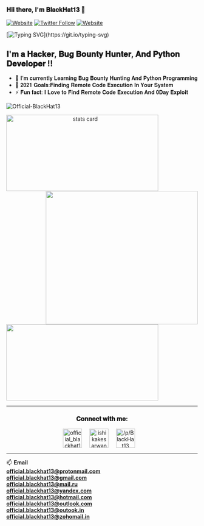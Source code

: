 ### 𝐇𝐢𝐢 𝐭𝐡𝐞𝐫𝐞, 𝐈'𝐦 𝐁𝐥𝐚𝐜𝐤𝐇𝐚𝐭𝟏𝟑 👋

[![Website](https://img.shields.io/website?label=Hackerone&style=for-the-badge&url=https://hackerone.com/official_blackhat13?type=user)](https://hackerone.com/official_blackhat13?type=user)
[![Twitter Follow](https://img.shields.io/twitter/follow/_BlackHat13_?color=1DA1F2&logo=twitter&style=for-the-badge)](https://twitter.com/intent/follow?original_referer=https%3A%2F%2Fgithub.com%2FOfficial-BlackHat13&screen_name=_BlackHat13_)
[![Website](https://img.shields.io/website?label=TryHackMe&style=for-the-badge&url=https://tryhackme.com/p/BlackHat13)](https://tryhackme.com/p/BlackHat13)

[![Typing SVG](https://readme-typing-svg.herokuapp.com?font=Robot-Bold&size=30&color=330033&center=true&vCenter=true&width=900&height=110&lines=𝐇𝐚𝐜𝐤𝐞𝐫;𝐁𝐮𝐠+𝐁𝐨𝐮𝐧𝐭𝐲+𝐇𝐮𝐧𝐭𝐞𝐫;𝐒𝐞𝐜𝐮𝐫𝐢𝐭𝐲+𝐑𝐞𝐬𝐞𝐚𝐫𝐜𝐡𝐞𝐫;𝐏𝐲𝐭𝐡𝐨𝐧+𝐃𝐞𝐯𝐞𝐥𝐨𝐩𝐞𝐫;)](https://git.io/typing-svg)

## 𝐈'𝐦 𝐚 𝐇𝐚𝐜𝐤𝐞𝐫, 𝐁𝐮𝐠 𝐁𝐨𝐮𝐧𝐭𝐲 𝐇𝐮𝐧𝐭𝐞𝐫, 𝐀𝐧𝐝 𝐏𝐲𝐭𝐡𝐨𝐧 𝐃𝐞𝐯𝐞𝐥𝐨𝐩𝐞𝐫 !!

- 🌱 𝐈’𝐦 𝐜𝐮𝐫𝐫𝐞𝐧𝐭𝐥𝐲 𝐋𝐞𝐚𝐫𝐧𝐢𝐧𝐠 𝐁𝐮𝐠 𝐁𝐨𝐮𝐧𝐭𝐲 𝐇𝐮𝐧𝐭𝐢𝐧𝐠 𝐀𝐧𝐝 𝐏𝐲𝐭𝐡𝐨𝐧 𝐏𝐫𝐨𝐠𝐫𝐚𝐦𝐦𝐢𝐧𝐠
- 🥅 𝟐𝟎𝟐𝟏 𝐆𝐨𝐚𝐥𝐬:𝐅𝐢𝐧𝐝𝐢𝐧𝐠 𝐑𝐞𝐦𝐨𝐭𝐞 𝐂𝐨𝐝𝐞 𝐄𝐱𝐞𝐜𝐮𝐭𝐢𝐨𝐧 𝐈𝐧 𝐘𝐨𝐮𝐫 𝐒𝐲𝐬𝐭𝐞𝐦
- ⚡ 𝐅𝐮𝐧 𝐟𝐚𝐜𝐭: 𝐈 𝐋𝐨𝐯𝐞 𝐭𝐨 𝐅𝐢𝐧𝐝 𝐑𝐞𝐦𝐨𝐭𝐞 𝐂𝐨𝐝𝐞 𝐄𝐱𝐞𝐜𝐮𝐭𝐢𝐨𝐧 𝐀𝐧𝐝 𝟎𝐃𝐚𝐲 𝐄𝐱𝐩𝐥𝐨𝐢𝐭

<p align="left"> <img src="https://komarev.com/ghpvc/?username=Official-BlackHat13&label=Profile%20views&color=0e75b6&style=flat" alt="Official-BlackHat13" /> </p>
<p>
<a align= "center" href="https://github.com/Official-BlackHat13">
<img alt= "stats card" height="200px" width="400" src="https://github-readme-streak-stats.herokuapp.com/?user=Official-BlackHat13&theme=tokyonight">
<img align="right" height="350" width="400" src="https://tryhackme.com/img/badges/hackerofthemonth.svg" /> </a>
</p>
<img height="200px" width="400" src="https://github-readme-stats.vercel.app/api?username=Official-BlackHat13&count_private=true&theme=tokyonight&show_icons=true" />

<hr>

<h3 align="center">𝐂𝐨𝐧𝐧𝐞𝐜𝐭 𝐰𝐢𝐭𝐡 𝐦𝐞:</h3>
<p align="center">
<a href="https://hackerone.com/official_blackhat13?type=user" target="blank"><img align="center" src="https://www.hackerone.com/themes/hacker_one/images/logo-hackerone.svg" alt="official_blackhat13" height="50" width="50" /></a> &nbsp;&nbsp;&nbsp;
<a href="https://twitter.com/_BlackHat13_" target="blank"><img align="center" src="https://img.icons8.com/cute-clipart/64/000000/twitter.png" alt="ishikakesarwan4" height="50" width="50" /></a> &nbsp;&nbsp;&nbsp;
<a href="https://tryhackme.com/p/BlackHat13" target="blank"><img align="center" src="https://assets.tryhackme.com/img/THMlogo.png" alt="/p/BlackHat13" height="50" width="50" /></a> &nbsp;&nbsp;&nbsp;
</p>

<hr>

📫 𝐄𝐦𝐚𝐢𝐥 <br>
**official.blackhat13@protonmail.com**
<br>
**official.blackhat13@gmail.com**
<br>
**official.blackhat13@mail.ru**
<br>
**official.blackhat13@yandex.com**
<br>
**official.blackhat13@hotmail.com**
<br>
**official.blackhat13@outlook.com**
<br>
**official.blackhat13@outook.in**
<br>
**official.blackhat13@zohomail.in**
<br>
